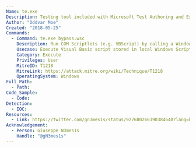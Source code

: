 ```yaml
---
Name: te.exe
Description: Testing tool included with Microsoft Test Authoring and Execution Framework (TAEF).
Author: "Oddvar Moe"
Created: "2018-05-25"
Commands:
  - Command: te.exe bypass.wsc
    Description: Run COM Scriptlets (e.g. VBScript) by calling a Windows Script Component (WSC) file.
    Usecase: Execute Visual Basic script stored in local Windows Script Component file.
    Category: Execute
    Privileges: User
    MitreID: T1218
    MitreLink: https://attack.mitre.org/wiki/Technique/T1218
    OperatingSystem: Windows
Full_Path:
  - Path:
Code_Sample:
  - Code:
Detection:
  - IOC:
Resources:
  - Link: https://twitter.com/gn3mes1s/status/927680266390384640?lang=bg
Acknowledgement:
  - Person: Giuseppe N3mes1s
    Handle: "@gN3mes1s"
---
```

